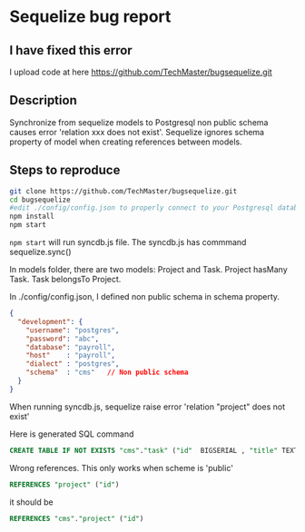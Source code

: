 # Sequelize bug report
## I have fixed this error 

I upload code at here https://github.com/TechMaster/bugsequelize.git

## Description
 Synchronize from sequelize models to Postgresql non public schema causes error 'relation xxx does not exist'.
 Sequelize ignores schema property of model when creating references between models.
 
 
## Steps to reproduce
```bash
git clone https://github.com/TechMaster/bugsequelize.git
cd bugsequelize
#edit ./config/config.json to properly connect to your Postgresql database
npm install
npm start
```

```npm start``` will run syncdb.js file. The syncdb.js has commmand sequelize.sync()

In models folder, there are two models: Project and Task. Project hasMany Task. Task belongsTo Project.

In ./config/config.json, I defined non public schema in schema property. 
```json
{
  "development": {
    "username": "postgres",
    "password": "abc",
    "database": "payroll",
    "host"    : "payroll",
    "dialect" : "postgres",
    "schema"  : "cms"   // Non public schema
  }
}
```

When running syncdb.js, sequelize raise error 'relation "project" does not exist'

Here is generated SQL command
```sql
CREATE TABLE IF NOT EXISTS "cms"."task" ("id"  BIGSERIAL , "title" TEXT, "project_id" BIGINT REFERENCES "project" ("id") ON DELETE SET NULL ON UPDATE CASCADE, PRIMARY KEY ("id"));
```

Wrong references. This only works when scheme is 'public' 
```sql
REFERENCES "project" ("id")
```
it should be 
```sql
REFERENCES "cms"."project" ("id")
```
